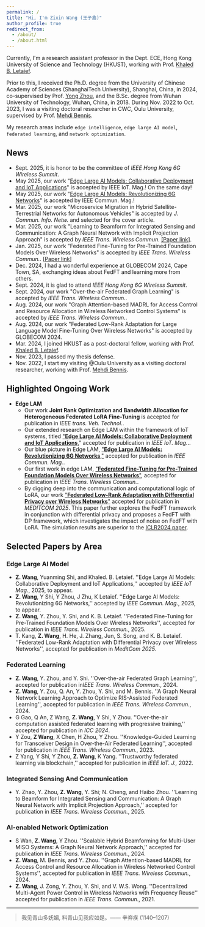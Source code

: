 ```yaml
---
permalink: /
title: "Hi, I'm Zixin Wang (王子鑫)"
author_profile: true
redirect_from: 
  - /about/
  - /about.html
---
```


Currently, I'm a research assistant professor in the Dept. ECE, Hong Kong University of Science and Technology (HKUST), working with Prof. [Khaled B. Letaief](https://facultyprofiles.hkust.edu.hk/profiles.php?profile=khaled-ben-letaief-eekhaled).

Prior to this, I received the Ph.D. degree from the University of Chinese Academy of Sciences (ShanghaiTech University), Shanghai, China, in 2024, co-supervised by Prof. [Yong Zhou](https://faculty.sist.shanghaitech.edu.cn/faculty/zhouyong/index.html), and the B.Sc. degree from Wuhan University of Technology, Wuhan, China, in 2018.
During Nov. 2022 to Oct. 2023, I was a visiting doctoral researcher in CWC, Oulu University, supervised by Prof. [Mehdi Bennis](https://sites.google.com/view/dr-mehdi-bennis/home).

My research areas include `edge intelligence`, `edge large AI model`, `federated learning`, and `network optimization`.

## News

- Sept. 2025, it is honor to be the committee of *IEEE Hong Kong 6G Wireless Summit*.
- May 2025, our work "[Edge Large AI Models: Collaborative Deployment and IoT Applications](https://arxiv.org/abs/2505.03139)" is accepted by IEEE IoT. Mag.! On the same day!
- May 2025, our work "[Edge Large AI Models: Revolutionizing 6G Networks](https://arxiv.org/abs/2505.00321)" is accepted by IEEE Commun. Mag.!
- Mar. 2025, our work "Microservice Migration in Hybrid Satellite-Terrestrial Networks for Autonomous Vehicles" is accepted by *J. Commun. Info. Netw.* and selected for the cover article.
- Mar. 2025, our work "Learning to Beamform for Integrated Sensing and Communication: A Graph Neural Network with Implicit Projection Approach" is accepted by *IEEE Trans. Wireless Commun.* [[Paper link]](https://ieeexplore.ieee.org/document/10932672).
- Jan. 2025, our work "Federated Fine-Tuning for Pre-Trained Foundation Models Over Wireless Networks" is accepted by *IEEE Trans. Wireless Commun.*. [[Paper link](https://ieeexplore.ieee.org/abstract/document/10855336)]
- Dec. 2024, I had a wonderful experience at GLOBECOM 2024, Cape Town, SA, exchanging ideas about FedFT and learning more from others.
- Sept. 2024, it is glad to attend *IEEE Hong Kong 6G Wireless Summit*.
- Sept. 2024, our work "Over-the-air Federated Graph Learning" is accepted by *IEEE Trans. Wireless Commun.*.
- Aug. 2024, our work "Graph Attention-based MADRL for Access Control and Resource Allocation in Wireless Networked Control Systems" is accepted by *IEEE Trans. Wireless Commun.*.
- Aug. 2024, our work "Federated Low-Rank Adaptation for Large Language Model Fine-Tuning Over Wireless Networks" is accepted by GLOBECOM 2024.
- Mar. 2024, I joined HKUST as a post-doctoral fellow, working with Prof. [Khaled B. Letaief](https://facultyprofiles.hkust.edu.hk/profiles.php?profile=khaled-ben-letaief-eekhaled).
- Nov. 2023, I passed my thesis defense.
- Nov. 2022, I start my visiting @Oulu University as a visiting doctoral researcher, working with Prof. [Mehdi Bennis](https://sites.google.com/view/dr-mehdi-bennis/home).

## Highlighted Ongoing Work

- **Edge LAM**
  - Our work **Joint Rank Optimization and Bandwidth Allocation for Heterogeneous Federated LoRA Fine-Tuning** is accepted for publication in *IEEE trans. Veh. Technol.*. 
  - Our extended research on Edge LAM within the framework of IoT systems, titled ["**Edge Large AI Models: Collaborative Deployment and IoT Applications**](https://arxiv.org/abs/2505.03139)," accepted for publication in *IEEE IoT. Mag.*..
  - Our blue picture in Edge LAM, ["**Edge Large AI Models: Revolutionizing 6G Networks**,"](https://arxiv.org/abs/2505.00321) accepted for publication in *IEEE Commun. Mag.*.
  - Our first work in edge LAM, ["**Federated Fine-Tuning for Pre-Trained Foundation Models Over Wireless Networks**"](https://ieeexplore.ieee.org/abstract/document/10855336), accepted for publication in *IEEE Trans. Wireless Commun.*.
  - By digging deep into the communication and computational logic of LoRA, our work ["**Federated Low-Rank Adaptation with Differential Privacy over Wireless Networks**"](https://arxiv.org/html/2411.07806v2) accepted for publication in *MEDITCOM  2025*. This paper further explores the FedFT framework in conjunction with differential privacy and proposes a FedFT with DP framework, which investigates the impact of noise on FedFT with LoRA. The simulation results are superior to the [ICLR2024 paper](https://openreview.net/forum?id=NLPzL6HWNl).

## Selected Papers by Area

### Edge Large AI Model

- **Z. Wang**, Yuanming Shi, and Khaled. B. Letaief. ''Edge Large AI Models: Collaborative Deployment and IoT Applications,'' accepted by *IEEE IoT Mag.*, 2025, to appear.
- **Z. Wang**, Y Shi, Y Zhou, J Zhu, K Letaief. ''Edge Large AI Models: Revolutionizing 6G Networks,'' accepted by *IEEE Commun. Mag.*, 2025, to appear.
- **Z. Wang**, Y. Zhou, Y. Shi, and K. B. Letaief. ''Federated Fine-Tuning for Pre-Trained Foundation Models Over Wireless Networks'', accepted for publication in *IEEE Trans. Wireless Commun.*, 2025.
- T. Kang,  **Z. Wang**, H. He, J. Zhang, Jun, S. Song, and K. B. Letaief. ''Federated Low-Rank Adaptation with Differential Privacy over Wireless Networks'', accepted for publication in *MeditCom 2025*.

### Federated Learning

- **Z. Wang**, Y. Zhou, and Y. Shi. ''Over-the-air Federated Graph Learning'', accepted for publication in*IEEE Trans. Wireless Commun.*, 2024.
- **Z. Wang**, Y. Zou, Q. An, Y. Zhou, Y. Shi, and M. Bennis. ''A Graph Neural Network Learning Approach to Optimize RIS-Assisted Federated Learning'', accepted for publication in *IEEE Trans. Wireless Commun*., 2024.
- G Gao, Q An, Z Wang, **Z. Wang**, Y Shi, Y Zhou. ''Over-the-air computation assisted federated learning with progressive training,'' accepted for publication in *ICC 2024*.
- Y Zou, **Z Wang**, X Chen, H Zhou, Y Zhou. ''Knowledge-Guided Learning for Transceiver Design in Over-the-Air Federated Learning'', accepted for publication in *IEEE Trans. Wireless Commun*., 2023.
- Z Yang, Y Shi, Y Zhou, **Z. Wang**, K Yang. ''Trustworthy federated learning via blockchain,'' accepted for publication in *IEEE IoT. J.,* 2022.
  
### Integrated Sensing And Communication

- Y. Zhao, Y. Zhou, **Z. Wang**, Y. Shi; N. Cheng, and Haibo Zhou. ''Learning to Beamform for Integrated Sensing and Communication: A Graph Neural Network with Implicit Projection Approach,'' accepted for publication in *IEEE Trans. Wireless Commun.*, 2025.

### AI-enabled Network Optimization

- S Wan, **Z. Wang**, Y Zhou. ''Scalable Hybrid Beamforming for Multi-User MISO Systems: A Graph Neural Network Approach,'' accepted for publication in *IEEE Trans. Wireless Commun.*, 2024.
- **Z. Wang**, M. Bennis, and Y. Zhou. ''Graph Attention-based MADRL for Access Control and Resource Allocation in Wireless Networked Control Systems'', accepted for publication in *IEEE Trans. Wireless Commun.*, 2024.
- **Z. Wang**, J. Zong, Y. Zhou, Y. Shi, and V. W.S. Wong. ''Decentralized Multi-Agent Power Control in Wireless Networks with Frequency Reuse'' accepted for publication in *IEEE Trans. Commun*., 2021.

---

> 我见青山多妩媚, 料青山见我应如是。—— 辛弃疾 (1140–1207)
